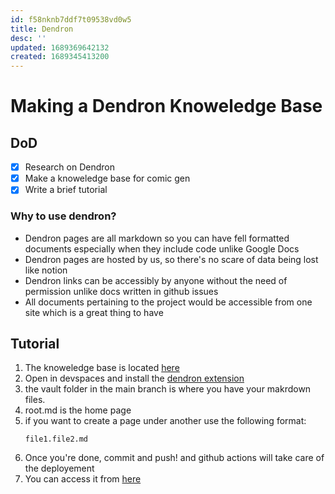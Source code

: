 ```yaml
---
id: f58nknb7ddf7t09538vd0w5
title: Dendron
desc: ''
updated: 1689369642132
created: 1689345413200
---
```


# Making a Dendron Knoweledge Base

## DoD
- [x] Research on Dendron
- [x] Make a knoweledge base for comic gen 
- [x] Write a brief tutorial

### Why to use dendron?
- Dendron pages are all markdown so you can have fell formatted documents especially when they include code unlike Google Docs
- Dendron pages are hosted by us, so there's no scare of data being lost like notion
- Dendron links can be accessibly by anyone without the need of permission unlike docs written in github issues
- All documents pertaining to the project would be accessible from one site which is a great thing to have

## Tutorial

1. The knoweledge base is located [here](https://github.com/trilogy-group/comic-gen-kb)
2. Open in devspaces and install the [dendron extension](https://open-vsx.trilogy.devspaces.com/vscode/item?itemName=dendron.dendron)
3. the vault folder in the main branch is where you have your makrdown files.
4. root.md is the home page
5. if you want to create a page under another use the following format:
    ```
    file1.file2.md
    ```
6. Once you're done, commit and push! and github actions will take care of the deployement
7. You can access it from [here](https://trilogy-group.github.io/comic-gen-kb/)
